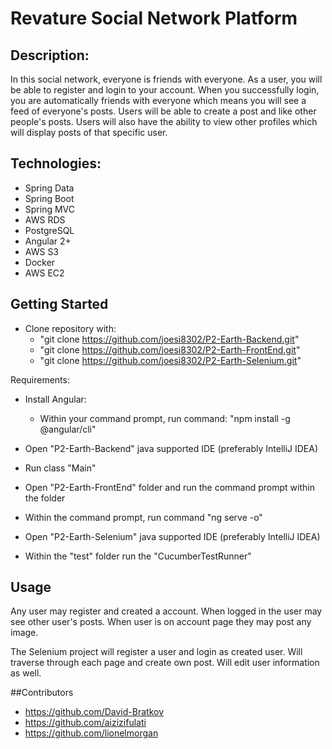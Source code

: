 # Revature Social Network Platform

## Description:
In this social network, everyone is friends with everyone. As a user, you will be able to register and login to your account. 
When you successfully login, you are automatically friends with everyone which means you will see a feed of everyone's posts. 
Users will be able to create a post and like other people's posts. Users will also have the ability to view other profiles 
which will display posts of that specific user.

## Technologies:
- Spring Data 
- Spring Boot 
- Spring MVC 
- AWS RDS 
- PostgreSQL 
- Angular 2+ 
- AWS S3 
- Docker 
- AWS EC2

## Getting Started

- Clone repository with: 
  - "git clone  https://github.com/joesi8302/P2-Earth-Backend.git"
  - "git clone  https://github.com/joesi8302/P2-Earth-FrontEnd.git"
  - "git clone  https://github.com/joesi8302/P2-Earth-Selenium.git"

Requirements:
- Install Angular:
  - Within your command prompt, run command: "npm install -g @angular/cli"

- Open "P2-Earth-Backend" java supported IDE (preferably IntelliJ IDEA)
- Run class "Main"

- Open "P2-Earth-FrontEnd" folder and run the command prompt within the folder
- Within the command prompt, run command "ng serve -o"

- Open "P2-Earth-Selenium" java supported IDE (preferably IntelliJ IDEA) 
- Within the "test" folder run the "CucumberTestRunner"
  
## Usage
Any user may register and created a account.
When logged in the user may see other user's posts.
When user is on account page they may post any image.

The Selenium project will register a user and login as created user. 
Will traverse through each page and create own post.
Will edit user information as well.

##Contributors
- https://github.com/David-Bratkov
- https://github.com/aizizifulati
- https://github.com/lionelmorgan
